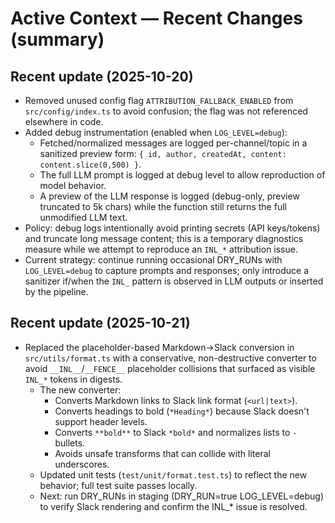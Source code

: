 # Active Context — Recent Changes (summary)

## Recent update (2025-10-20)
- Removed unused config flag `ATTRIBUTION_FALLBACK_ENABLED` from `src/config/index.ts` to avoid confusion; the flag was not referenced elsewhere in code.
- Added debug instrumentation (enabled when `LOG_LEVEL=debug`):
  - Fetched/normalized messages are logged per-channel/topic in a sanitized preview form: `{ id, author, createdAt, content: content.slice(0,500) }`.
  - The full LLM prompt is logged at debug level to allow reproduction of model behavior.
  - A preview of the LLM response is logged (debug-only, preview truncated to 5k chars) while the function still returns the full unmodified LLM text.
- Policy: debug logs intentionally avoid printing secrets (API keys/tokens) and truncate long message content; this is a temporary diagnostics measure while we attempt to reproduce an `INL_*` attribution issue.
- Current strategy: continue running occasional DRY_RUNs with `LOG_LEVEL=debug` to capture prompts and responses; only introduce a sanitizer if/when the `INL_` pattern is observed in LLM outputs or inserted by the pipeline.

## Recent update (2025-10-21)
- Replaced the placeholder-based Markdown→Slack conversion in `src/utils/format.ts` with a conservative, non-destructive converter to avoid `__INL__`/`__FENCE__` placeholder collisions that surfaced as visible `INL_*` tokens in digests.
  - The new converter:
    - Converts Markdown links to Slack link format (`<url|text>`).
    - Converts headings to bold (`*Heading*`) because Slack doesn't support header levels.
    - Converts `**bold**` to Slack `*bold*` and normalizes lists to `-` bullets.
    - Avoids unsafe transforms that can collide with literal underscores.
  - Updated unit tests (`test/unit/format.test.ts`) to reflect the new behavior; full test suite passes locally.
  - Next: run DRY_RUNs in staging (DRY_RUN=true LOG_LEVEL=debug) to verify Slack rendering and confirm the INL_* issue is resolved.
